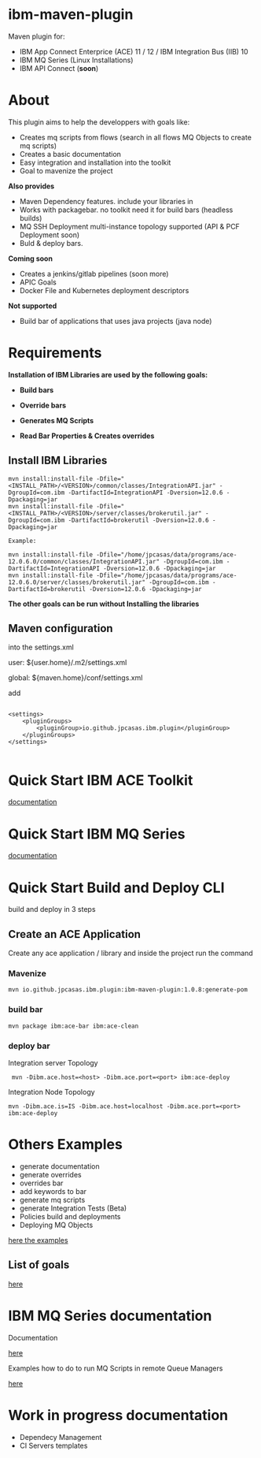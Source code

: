 # ibm-maven-plugin

Maven plugin for: 

* IBM App Connect Enterprice (ACE) 11 / 12 / IBM Integration Bus (IIB) 10
* IBM MQ Series (Linux Installations)
* IBM API Connect (**soon**)

# About
This plugin aims to help the developpers with goals like:

* Creates mq scripts from flows (search in all flows MQ Objects to create mq scripts)
* Creates a basic documentation
* Easy integration and installation into the toolkit
* Goal to mavenize the project

**Also provides**

* Maven Dependency features. include your libraries in
* Works with packagebar. no toolkit need it for build bars (headless builds)
* MQ SSH Deployment multi-instance topology supported (API & PCF Deployment soon) 
* Buld & deploy bars.

**Coming soon**

* Creates a jenkins/gitlab pipelines (soon more)
* APIC Goals
* Docker File and Kubernetes deployment descriptors

**Not supported**

* Build bar of applications that uses java projects (java node) 


# Requirements

**Installation of IBM Libraries are used by the following goals:**

- **Build bars**

- **Override bars**

- **Generates MQ Scripts**

- **Read Bar Properties & Creates overrides**

## Install IBM Libraries

```
mvn install:install-file -Dfile="<INSTALL_PATH>/<VERSION>/common/classes/IntegrationAPI.jar" -DgroupId=com.ibm -DartifactId=IntegrationAPI -Dversion=12.0.6 -Dpackaging=jar
mvn install:install-file -Dfile="<INSTALL_PATH>/<VERSION>/server/classes/brokerutil.jar" -DgroupId=com.ibm -DartifactId=brokerutil -Dversion=12.0.6 -Dpackaging=jar

Example:

mvn install:install-file -Dfile="/home/jpcasas/data/programs/ace-12.0.6.0/common/classes/IntegrationAPI.jar" -DgroupId=com.ibm -DartifactId=IntegrationAPI -Dversion=12.0.6 -Dpackaging=jar
mvn install:install-file -Dfile="/home/jpcasas/data/programs/ace-12.0.6.0/server/classes/brokerutil.jar" -DgroupId=com.ibm -DartifactId=brokerutil -Dversion=12.0.6 -Dpackaging=jar

```

**The other goals can be run without Installing the libraries** 

## Maven configuration

into the settings.xml 

user:   ${user.home}/.m2/settings.xml

global: ${maven.home}/conf/settings.xml

add

```

<settings>
    <pluginGroups>
        <pluginGroup>io.github.jpcasas.ibm.plugin</pluginGroup>
    </pluginGroups>
</settings>


```
# Quick Start IBM ACE Toolkit

[documentation](examples/05-ToolkitConfigurations/README.md)

# Quick Start IBM MQ Series

[documentation](examples/06-MQDeployment/README.md)

# Quick Start Build and Deploy CLI
build and deploy in 3 steps

## Create an ACE Application

Create any ace application / library and inside the project run the command

### **Mavenize**

```
mvn io.github.jpcasas.ibm.plugin:ibm-maven-plugin:1.0.8:generate-pom

```
### **build bar**

```
mvn package ibm:ace-bar ibm:ace-clean

```

### **deploy bar**

Integration server Topology
```
 mvn -Dibm.ace.host=<host> -Dibm.ace.port=<port> ibm:ace-deploy

```

Integration Node Topology

```
mvn -Dibm.ace.is=IS -Dibm.ace.host=localhost -Dibm.ace.port=<port> ibm:ace-deploy

```

# Others Examples 

* generate documentation
* generate overrides
* overrides bar
* add keywords to bar
* generate mq scripts
* generate Integration Tests (Beta)
* Policies build and deployments
* Deploying MQ Objects
  
[here the examples](examples/README.md) 

## List of goals

[here](doc/README.md) 


# IBM MQ Series documentation

Documentation

  [here](doc/MQ/README.md) 

Examples how to do to run MQ Scripts in remote Queue Managers

  [here](examples/06-MQDeployment/README.md) 

# Work in progress documentation

* Dependecy Management
* CI Servers templates






